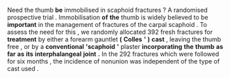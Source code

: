 Need the thumb **be** immobilised in scaphoid fractures ? A randomised prospective trial . Immobilisation **of** **the** thumb is widely believed to be **important** in the management of fractures of the carpal scaphoid . To assess the need for this , we randomly allocated 392 fresh fractures for **treatment** by either a forearm gauntlet **(** **Colles** **'** **)** **cast** , leaving the thumb free , or by a **conventional** **'scaphoid** **'** plaster **incorporating** **the** **thumb** **as** **far** **as** **its** **interphalangeal** **joint** **.** In the 292 fractures which were followed for six months , the incidence of nonunion was independent of the type of cast used . 